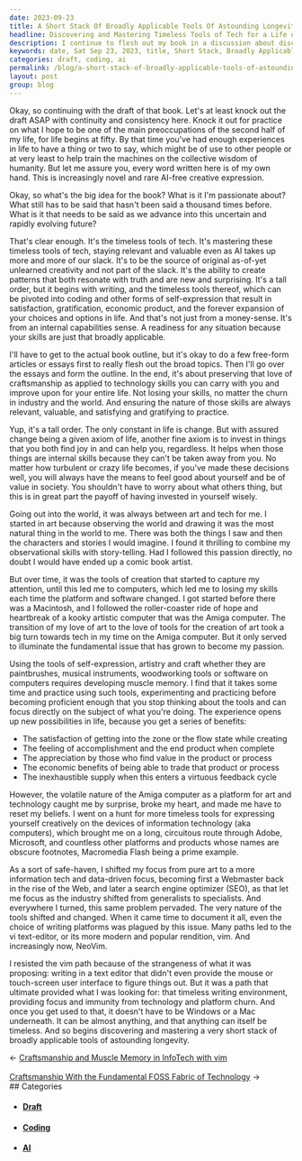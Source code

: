 ```yaml
---
date: 2023-09-23
title: A Short Stack Of Broadly Applicable Tools Of Astounding Longevity
headline: Discovering and Mastering Timeless Tools of Tech for a Life of Self-Expression and Gratification.
description: I continue to flesh out my book in a discussion about discovering the timeless tools of technology to stay relevant and valuable in the face of a rapidly changing world, and to do it in a way that provides a lifetime of satisfaction, gratification, and economic product. Invest in yourself wisely and equip yourself with the skills to be of value in any situation.
keywords: date, Sat Sep 23, 2023, title, Short Stack, Broadly Applicable, Tools, Astounding Longevity, Draft, Book, Preoccupations, Life, Experiences, Collective Wisdom, Humanity, AI-free, Creative Expression, Big Idea, Passionate, Timeless Tools, Tech, Relevant, Valuable, AI, Original, Unlearned, Creativity, Patterns, Resonate, Truth, Surprising, Writing, Coding, Self-Expression,
categories: draft, coding, ai
permalink: /blog/a-short-stack-of-broadly-applicable-tools-of-astounding-longevity/
layout: post
group: blog
---
```



Okay, so continuing with the draft of that book. Let's at least knock out the
draft ASAP with continuity and consistency here. Knock it out for practice on
what I hope to be one of the main preoccupations of the second half of my life,
for life begins at fifty. By that time you've had enough experiences in life to
have a thing or two to say, which might be of use to other people or at very
least to help train the machines on the collective wisdom of humanity. But let
me assure you, every word written here is of my own hand. This is increasingly
novel and rare AI-free creative expression.

Okay, so what's the big idea for the book? What is it I'm passionate about?
What still has to be said that hasn't been said a thousand times before. What
is it that needs to be said as we advance into this uncertain and rapidly
evolving future?

That's clear enough. It's the timeless tools of tech. It's mastering these
timeless tools of tech, staying relevant and valuable even as AI takes up more
and more of our slack. It's to be the source of original as-of-yet unlearned
creativity and not part of the slack. It's the ability to create patterns that
both resonate with truth and are new and surprising. It's a tall order, but it
begins with writing, and the timeless tools thereof, which can be pivoted into
coding and other forms of self-expression that result in satisfaction,
gratification, economic product, and the forever expansion of your choices and
options in life. And that's not just from a money-sense. It's from an internal
capabilities sense. A readiness for any situation because your skills are just
that broadly applicable.

I'll have to get to the actual book outline, but it's okay to do a few
free-form articles or essays first to really flesh out the broad topics. Then
I'll go over the essays and form the outline. In the end, it's about preserving
that love of craftsmanship as applied to technology skills you can carry with
you and improve upon for your entire life. Not losing your skills, no matter
the churn in industry and the world. And ensuring the nature of those skills
are always relevant, valuable, and satisfying and gratifying to practice.

Yup, it's a tall order. The only constant in life is change. But with assured
change being a given axiom of life, another fine axiom is to invest in things
that you both find joy in and can help you, regardless. It helps when those
things are internal skills because they can't be taken away from you. No matter
how turbulent or crazy life becomes, if you've made these decisions well, you
will always have the means to feel good about yourself and be of value in
society. You shouldn't have to worry about what others thing, but this is in
great part the payoff of having invested in yourself wisely.

Going out into the world, it was always between art and tech for me. I started
in art because observing the world and drawing it was the most natural thing in
the world to me. There was both the things I saw and then the characters and
stories I would imagine. I found it thrilling to combine my observational
skills with story-telling. Had I followed this passion directly, no doubt I
would have ended up a comic book artist. 

But over time, it was the tools of creation that started to capture my
attention, until this led me to computers, which led me to losing my skills
each time the platform and software changed. I got started before there was a
Macintosh, and I followed the roller-coaster ride of hope and heartbreak of a
kooky artistic computer that was the Amiga computer. The transition of my love
of art to the love of tools for the creation of art took a big turn towards
tech in my time on the Amiga computer. But it only served to illuminate the
fundamental issue that has grown to become my passion.

Using the tools of self-expression, artistry and craft whether they are
paintbrushes, musical instruments, woodworking tools or software on computers
requires developing muscle memory. I find that it takes some time and practice
using such tools, experimenting and practicing before becoming proficient
enough that you stop thinking about the tools and can focus directly on the
subject of what you're doing. The experience opens up new possibilities in
life, because you get a series of benefits:

- The satisfaction of getting into the zone or the flow state while creating
- The feeling of accomplishment and the end product when complete
- The appreciation by those who find value in the product or process
- The economic benefits of being able to trade that product or process
- The inexhaustible supply when this enters a virtuous feedback cycle

However, the volatile nature of the Amiga computer as a platform for art and
technology caught me by surprise, broke my heart, and made me have to reset my
beliefs. I went on a hunt for more timeless tools for expressing yourself
creatively on the devices of information technology (aka computers), which
brought me on a long, circuitous route through Adobe, Microsoft, and countless
other platforms and products whose names are obscure footnotes, Macromedia
Flash being a prime example.

As a sort of safe-haven, I shifted my focus from pure art to a more information
tech and data-driven focus, becoming first a Webmaster back in the rise of the
Web, and later a search engine optimizer (SEO), as that let me focus as the
industry shifted from generalists to specialists. And everywhere I turned, this
same problem pervaded. The very nature of the tools shifted and changed. When
it came time to document it all, even the choice of writing platforms was
plagued by this issue. Many paths led to the vi text-editor, or its more modern
and popular rendition, vim. And increasingly now, NeoVim. 

I resisted the vim path because of the strangeness of what it was proposing:
writing in a text editor that didn't even provide the mouse or touch-screen
user interface to figure things out. But it was a path that ultimate provided
what I was looking for: that timeless writing environment, providing focus and
immunity from technology and platform churn. And once you get used to that, it
doesn't have to be Windows or a Mac underneath. It can be almost anything, and
that anything can itself be timeless. And so begins discovering and mastering a
very short stack of broadly applicable tools of astounding longevity.



















<div class="arrow-links"><div class="post-nav-prev"><span class="arrow">&larr;&nbsp;</span><a href="/blog/craftsmanship-and-muscle-memory-in-infotech-with-vim/">Craftsmanship and Muscle Memory in InfoTech with vim</a></div> &nbsp; <div class="post-nav-next"><a href="/blog/craftsmanship-with-the-fundamental-foss-fabric-of-technology/">Craftsmanship With the Fundamental FOSS Fabric of Technology</a><span class="arrow">&nbsp;&rarr;</span></div></div>
## Categories

<ul>
<li><h4><a href='/draft/'>Draft</a></h4></li>
<li><h4><a href='/coding/'>Coding</a></h4></li>
<li><h4><a href='/ai/'>AI</a></h4></li></ul>